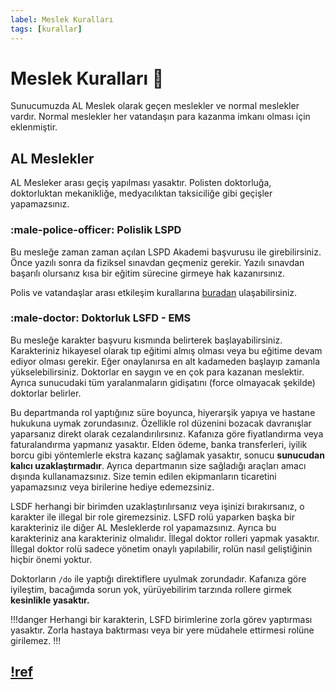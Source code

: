 ```yaml
---
label: Meslek Kuralları
tags: [kurallar]
---
```


# Meslek Kuralları :construction_worker:

Sunucumuzda AL Meslek olarak geçen meslekler ve normal meslekler vardır. Normal meslekler her vatandaşın para kazanma imkanı olması için eklenmiştir.

## AL Meslekler

AL Mesleker arası geçiş yapılması yasaktır. Polisten doktorluğa, doktorluktan mekanikliğe, medyacılıktan taksiciliğe gibi geçişler yapamazsınız.

### :male-police-officer: Polislik LSPD

Bu mesleğe zaman zaman açılan LSPD Akademi başvurusu ile girebilirsiniz. Önce yazılı sonra da fiziksel sınavdan geçmeniz gerekir. Yazılı sınavdan başarılı olursanız kısa bir eğitim sürecine girmeye hak kazanırsınız.

Polis ve vatandaşlar arası etkileşim kurallarına [buradan](/rules/ic/cop-interaction.md) ulaşabilirsiniz.

### :male-doctor: Doktorluk LSFD - EMS

Bu mesleğe karakter başvuru kısmında belirterek başlayabilirsiniz. Karakteriniz hikayesel olarak tıp eğitimi almış olması veya bu eğitime devam ediyor olması gerekir. Eğer onaylanırsa en alt kadameden başlayıp zamanla yükselebilirsiniz. Doktorlar en saygın ve en çok para kazanan meslektir. Ayrıca sunucudaki tüm yaralanmaların gidişatını (force olmayacak şekilde) doktorlar belirler.

Bu departmanda rol yaptığınız süre boyunca, hiyerarşik yapıya ve hastane hukukuna uymak zorundasınız. Özellikle rol düzenini bozacak davranışlar yaparsanız direkt olarak cezalandırılırsınız. Kafanıza göre fiyatlandırma veya faturalandırma yapmanız yasaktır. Elden ödeme, banka transferleri, iyilik borcu gibi yöntemlerle ekstra kazanç sağlamak yasaktır, sonucu **sunucudan kalıcı uzaklaştırmadır**. Ayrıca departmanın size sağladığı araçları amacı dışında kullanamazsınız. Size temin edilen ekipmanların ticaretini yapamazsınız veya birilerine hediye edemezsiniz.

LSDF herhangi bir birimden uzaklaştırılırsanız veya işinizi bırakırsanız, o karakter ile illegal bir role giremezsiniz. LSFD rolü yaparken başka bir karakteriniz ile diğer AL Mesleklerde rol yapamazsınız. Ayrıca bu karakteriniz ana karakteriniz olmalıdır. İllegal doktor rolleri yapmak yasaktır. İllegal doktor rolü sadece yönetim onaylı yapılabilir, rolün nasıl geliştiğinin hiçbir önemi yoktur.

Doktorların `/do` ile yaptığı direktiflere uyulmak zorundadır. Kafanıza göre iyileştim, bacağımda sorun yok, yürüyebilirim tarzında rollere girmek **kesinlikle yasaktır.**

!!!danger
Herhangi bir karakterin, LSFD birimlerine zorla görev yaptırması yasaktır. Zorla hastaya baktırması veya bir yere müdahele ettirmesi rolüne girilemez.
!!!

## [!ref](/punishments/ic/jobs.md)
